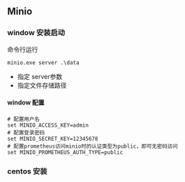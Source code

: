 ## Minio

### window 安装启动

命令行运行

    minio.exe server .\data

- 指定 server参数
- 指定文件存储路径

#### window 配置

```
# 配置用户名
set MINIO_ACCESS_KEY=admin
# 配置登录密码
set MINIO_SECRET_KEY=12345678
# 配置prometheus访问minio时的认证类型为public，即可无密码访问
set MINIO_PROMETHEUS_AUTH_TYPE=public
```

### centos 安装

